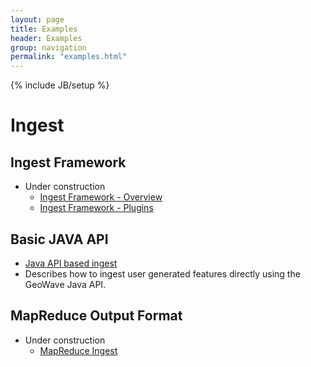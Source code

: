 ```yaml
---
layout: page
title: Examples
header: Examples
group: navigation
permalink: "examples.html"
---
```

{% include JB/setup %}


# Ingest

## Ingest Framework

 * Under construction
   * [Ingest Framework - Overview](https://ngageoint.github.io/geowave/docs/framework.html "Standalone Ingest - Overview")
   * [Ingest Framework - Plugins](https://ngageoint.github.io/geowave/docs/ingestplugins.html "Standalone Ingest - Plugins")

## Basic JAVA API

 * [Java API based ingest](https://ngageoint.github.io/geowave/docs/ingeststandalone.html "Standalone Ingest - Overview")
  * Describes how to ingest user generated features directly using the GeoWave Java API. 


## MapReduce Output Format


 * Under construction
   * [MapReduce Ingest](https://ngageoint.github.io/geowave/docs/mroutputformat.html "MapReduce ingest")